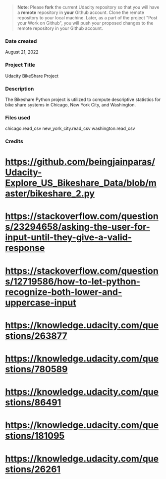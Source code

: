 >**Note**: Please **fork** the current Udacity repository so that you will have a **remote** repository in **your** Github account. Clone the remote repository to your local machine. Later, as a part of the project "Post your Work on Github", you will push your proposed changes to the remote repository in your Github account.

### Date created
August 21, 2022

### Project Title
Udacity BikeShare Project

### Description
The Bikeshare Python project is utilized to compute descriptive statistics for bike share systems in Chicago, New York City, and Washington.

### Files used
chicago.read_csv
new_york_city.read_csv
washington.read_csv

### Credits
# https://github.com/beingjainparas/Udacity-Explore_US_Bikeshare_Data/blob/master/bikeshare_2.py
# https://stackoverflow.com/questions/23294658/asking-the-user-for-input-until-they-give-a-valid-response
# https://stackoverflow.com/questions/12719586/how-to-let-python-recognize-both-lower-and-uppercase-input
# https://knowledge.udacity.com/questions/263877
# https://knowledge.udacity.com/questions/780589
# https://knowledge.udacity.com/questions/86491
# https://knowledge.udacity.com/questions/181095
# https://knowledge.udacity.com/questions/26261

